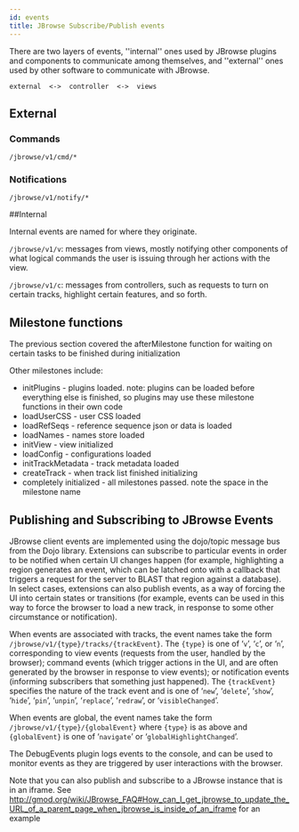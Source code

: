 ```yaml
---
id: events
title: JBrowse Subscribe/Publish events
---
```



There are two layers of events, ''internal'' ones used by JBrowse
plugins and components to communicate among themselves, and
''external'' ones used by other software to communicate with JBrowse.

    external  <->  controller  <->  views

## External

### Commands

    /jbrowse/v1/cmd/*

### Notifications

    /jbrowse/v1/notify/*

##Internal

Internal events are named for where they originate.

`/jbrowse/v1/v`: messages from views, mostly notifying other components
of what logical commands the user is issuing through her actions with
the view.

`/jbrowse/v1/c`: messages from controllers, such as requests to turn
on certain tracks, highlight certain features, and so forth.


## Milestone functions

The previous section covered the afterMilestone function for waiting on certain tasks to be finished during initialization

Other milestones include:

-   initPlugins - plugins loaded. note: plugins can be loaded before everything else is finished, so plugins may use these milestone functions in their own code
-   loadUserCSS - user CSS loaded
-   loadRefSeqs - reference sequence json or data is loaded
-   loadNames - names store loaded
-   initView - view initialized
-   loadConfig - configurations loaded
-   initTrackMetadata - track metadata loaded
-   createTrack - when track list finished initializing
-   completely initialized - all milestones passed. note the space in the milestone name

## Publishing and Subscribing to JBrowse Events

JBrowse client events are implemented using the dojo/topic message bus from the Dojo library. Extensions can subscribe to particular events in order to be notified when certain UI changes happen (for example, highlighting a region generates an event, which can be latched onto with a callback that triggers a request for the server to BLAST that region against a database). In select cases, extensions can also publish events, as a way of forcing the UI into certain states or transitions (for example, events can be used in this way to force the browser to load a new track, in response to some other circumstance or notification).

When events are associated with tracks, the event names take the form `/jbrowse/v1/{type}/tracks/{trackEvent}`. The `{type}` is one of ‘`v`’, ‘`c`’, or ‘`n`’, corresponding to view events (requests from the user, handled by the browser); command events (which trigger actions in the UI, and are often generated by the browser in response to view events); or notification events (informing subscribers that something just happened). The `{trackEvent}` specifies the nature of the track event and is one of ‘`new`’, ‘`delete`’, ‘`show`’, ‘`hide`’, ‘`pin`’, ‘`unpin`’, ‘`replace`’, ‘`redraw`’, or ‘`visibleChanged`’.

When events are global, the event names take the form `/jbrowse/v1/{type}/{globalEvent}` where `{type}` is as above and `{globalEvent}` is one of ‘`navigate`’ or ‘`globalHighlightChanged`’.

The DebugEvents plugin logs events to the console, and can be used to monitor events as they are triggered by user interactions with the browser.

Note that you can also publish and subscribe to a JBrowse instance that is in an iframe. See <http://gmod.org/wiki/JBrowse_FAQ#How_can_I_get_jbrowse_to_update_the_URL_of_a_parent_page_when_jbrowse_is_inside_of_an_iframe> for an example



